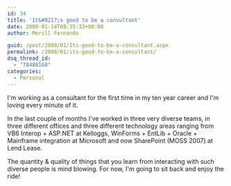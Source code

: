 ```yaml
---
id: 34
title: 'It&#8217;s good to be a consultant'
date: 2008-01-14T08:35:33+00:00
author: Merill Fernando

guid: /post/2008/01/Its-good-to-be-a-consultant.aspx
permalink: /2008/01/its-good-to-be-a-consultant/
dsq_thread_id:
  - "78480168"
categories:
  - Personal
---
```

<p>I'm working as a consultant for the first time in my ten year career and I'm loving every minute of it.</p> <p>In the last couple of months I've worked in three very diverse teams, in three different offices and three different technology areas ranging from VB6 Interop + ASP.NET at Kelloggs, WinForms + EntLib + Oracle + Mainframe integration at Microsoft and now SharePoint (MOSS 2007) at Lend Lease.</p> <p>The quantity &amp; quality of things that you learn from interacting with such diverse people is mind blowing. For now, I'm going to sit back and enjoy the ride!</p>